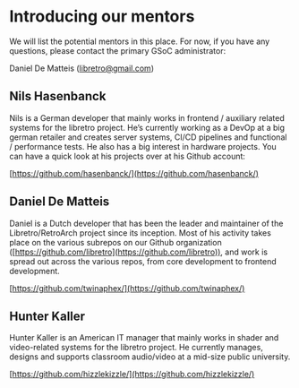# Introducing our mentors
We will list the potential mentors in this place. For now, if you have any questions, please contact the primary GSoC administrator:

Daniel De Matteis ([libretro@gmail.com](mailto:libretro@gmail.com))

## Nils Hasenbanck
Nils is a German developer that mainly works in frontend / auxiliary related systems for the libretro project. He’s currently working as a DevOp at a big german retailer and creates server systems, CI/CD pipelines and functional / performance tests.
He also has a big interest in hardware projects. You can have a quick look at his projects over at his Github account:

[https://github.com/hasenbanck/](https://github.com/hasenbanck/)

## Daniel De Matteis
Daniel is a Dutch developer that has been the leader and maintainer of the Libretro/RetroArch project since its inception.
Most of his activity takes place on the various subrepos on our Github organization ([https://github.com/libretro](https://github.com/libretro)), and work is spread out across the various repos, from core development to frontend development.

[https://github.com/twinaphex/](https://github.com/twinaphex/)

## Hunter Kaller
Hunter Kaller is an American IT manager that mainly works in shader and video-related systems for the libretro project. He currently manages, designs and supports classroom audio/video at a mid-size public university.

[https://github.com/hizzlekizzle/](https://github.com/hizzlekizzle/)

